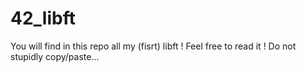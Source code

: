 # 42_libft
You will find in this repo all my (fisrt) libft ! Feel free to read it ! Do not stupidly copy/paste...
